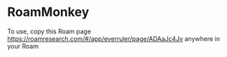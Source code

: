 # RoamMonkey

To use, copy this Roam page https://roamresearch.com/#/app/everruler/page/ADAaJc4Jv anywhere in your Roam
